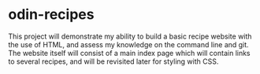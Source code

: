 # odin-recipes
This project will  demonstrate my ability to build a basic recipe website with the use of HTML, and assess my knowledge on the command line and git. The website itself will consist of a main index page which will contain links to several recipes, and will be revisited later for styling with CSS.
